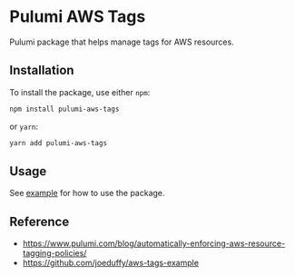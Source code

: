 # Pulumi AWS Tags

Pulumi package that helps manage tags for AWS resources.

## Installation

To install the package, use either `npm`:

```bash
npm install pulumi-aws-tags
```

or `yarn`:

```bash
yarn add pulumi-aws-tags
```

## Usage

See [example](https://github.com/tlinhart/pulumi-aws-tags/blob/main/examples/nodejs)
for how to use the package.

## Reference

- https://www.pulumi.com/blog/automatically-enforcing-aws-resource-tagging-policies/
- https://github.com/joeduffy/aws-tags-example
